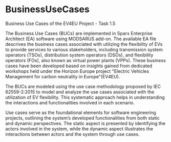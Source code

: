 # BusinessUseCases
Business Use Cases of the EV4EU Project - Task 1.5

The Business Use Cases (BUCs) are implemented in Sparx Enterprise Architect (EA) software using MODSARUS add-on. The available EA file descrives the business cases associated with utilizing the flexibility of EVs to provide services to various stakeholders, including transmission system operators (TSOs), distribution system operators (DSOs), and flexibility operators (FOs), also known as virtual power plants (VPPs). These business cases have been developed based on insights gained from dedicated workshops held under the Horizon Europe project "Electric Vehicles Management for carbon neutrality in Europe"(EV4EU).

The BUCs are modeled using the use case methodology proposed by IEC 62559-2:2015 to model and analyze the use cases associated with the utilization of EV flexibility. This systematic approach helps in understanding the interactions and functionalities involved in each scenario.

Use cases serve as the foundational elements for software engineering projects, outlining the system’s developed functionalities from both static and dynamic perspectives. The static aspect is presented by identifying the actors involved in the system, while the dynamic aspect illustrates the interactions between actors and the system through use cases.

